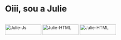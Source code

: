 # Oiii, sou a Julie 

<div style="display: inline_block"><br>
  <img align="center" alt="Julie-Js" height="35" width="120" src="https://img.shields.io/badge/JavaScript-F7DF1E?style=for-the-badge&logo=javascript&logoColor=black">
  <img align="center" alt="Julie-HTML" height="35" width="120" src="https://img.shields.io/badge/HTML5-E34F26?style=for-the-badge&logo=html5&logoColor=white">
  <img align="center" alt="Julie-HTML" height="35" width="120" src="https://img.shields.io/badge/MySQL-00000F?style=for-the-badge&logo=mysql&logoColor=white">
 
  
  
</div>



